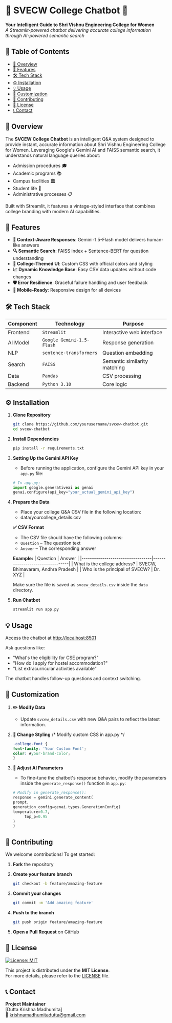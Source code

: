 # 🏫 SVECW College Chatbot 🤖

**Your Intelligent Guide to Shri Vishnu Engineering College for Women**  
*A Streamlit-powered chatbot delivering accurate college information through AI-powered semantic search*

## 📑 Table of Contents
- [🌟 Overview](#-overview)
- [🚀 Features](#-features)
- [🛠️ Tech Stack](#️-tech-stack)
- [⚙️ Installation](#️-installation)
- [💡 Usage](#-usage)
- [🎨 Customization](#-customization)
- [🤝 Contributing](#-contributing)
- [📜 License](#-license)
- [📞 Contact](#-contact)

## 🌟 Overview
The **SVCEW College Chatbot** is an intelligent Q&A system designed to provide instant, accurate information about Shri Vishnu Engineering College for Women. Leveraging Google's Gemini AI and FAISS semantic search, it understands natural language queries about:
- Admission procedures 🎓
- Academic programs 📚
- Campus facilities 🏛️
- Student life 🎉
- Administrative processes 📋

Built with Streamlit, it features a vintage-styled interface that combines college branding with modern AI capabilities.

## 🚀 Features
- **🎯 Context-Aware Responses**: Gemini-1.5-Flash model delivers human-like answers
- **🔍 Semantic Search**: FAISS index + Sentence-BERT for question understanding
- **🎨 College-Themed UI**: Custom CSS with official colors and styling
- **📈 Dynamic Knowledge Base**: Easy CSV data updates without code changes
- **🛡️ Error Resilience**: Graceful failure handling and user feedback
- **📱 Mobile-Ready**: Responsive design for all devices

## 🛠️ Tech Stack
| Component | Technology | Purpose |
|-----------|------------|---------|
| Frontend | `Streamlit` | Interactive web interface |
| AI Model | `Google Gemini-1.5-Flash` | Response generation |
| NLP | `sentence-transformers` | Question embedding |
| Search | `FAISS` | Semantic similarity matching |
| Data | `Pandas` | CSV processing |
| Backend | `Python 3.10` | Core logic |

## ⚙️ Installation
1. **Clone Repository**
   ```bash
   git clone https://github.com/yourusername/svcew-chatbot.git
   cd svcew-chatbot

2. **Install Dependencies**
   ```bash
   pip install -r requirements.txt

3. **Setting Up the Gemini API Key**
   - Before running the application, configure the Gemini API key in your `app.py` file:
   ```python
   # In app.py:
   import google.generativeai as genai
   genai.configure(api_key="your_actual_gemini_api_key")

4. **Prepare the Data**
    - Place your college Q&A CSV file in the following location:
    - data/yourcollege_details.csv

   **✅ CSV Format**
   - The CSV file should have the following columns:
   - `Question` – The question text
   - `Answer` – The corresponding answer
     
    **Example:**
     | Question                          | Answer                          |
     |----------------------------------|---------------------------------|
     | What is the college address?     | SVECW, Bhimavaram, Andhra Pradesh |
     | Who is the principal of SVECW?   | Dr. XYZ                         |

     Make sure the file is saved as `svcew_details.csv` inside the `data` directory.

5. **Run Chatbot**
   ```bash
   streamlit run app.py

## 💡 Usage

Access the chatbot at [http://localhost:8501](http://localhost:8501)

Ask questions like:

- "What's the eligibility for CSE program?"
- "How do I apply for hostel accommodation?"
- "List extracurricular activities available"

The chatbot handles follow-up questions and context switching.

## 🎨 Customization

1. **✏️ Modify Data**
   - Update `svcew_details.csv` with new Q&A pairs to reflect the latest information.

2. **🎨 Change Styling**
   /* Modify custom CSS in app.py */
   ```css
   .college-font {
   font-family: 'Your Custom Font';
   color: #your-brand-color;
   }


3. **🧠 Adjust AI Parameters**
   - To fine-tune the chatbot's response behavior, modify the parameters inside the `generate_response()` function
   in `app.py`:
   
   ```python
   # Modify in generate_response():
   response = gemini.generate_content(
   prompt,
   generation_config=genai.types.GenerationConfig(
   temperature=0.7,
        top_p=0.95
   )
   )

## 🤝 Contributing

We welcome contributions! To get started:

1. **Fork** the repository
   
2. **Create your feature branch**  
   ```bash
   git checkout -b feature/amazing-feature

3. **Commit your changes**  
   ```bash
   git commit -m 'Add amazing feature'

4. **Push to the branch**  
   ```bash
   git push origin feature/amazing-feature

5. **Open a Pull Request** on GitHub

## 📜 License

[![License: MIT](https://img.shields.io/badge/License-MIT-yellow.svg)](https://opensource.org/licenses/MIT)

This project is distributed under the **MIT License**.  
For more details, please refer to the [LICENSE](LICENSE) file.

## 📞 Contact

**Project Maintainer**  
[Dutta Krishna Madhumita]  
📧 [krishnamadhumitadutta@gmail.com](mailto:krishnamadhumitadutta@gmail.com)  








